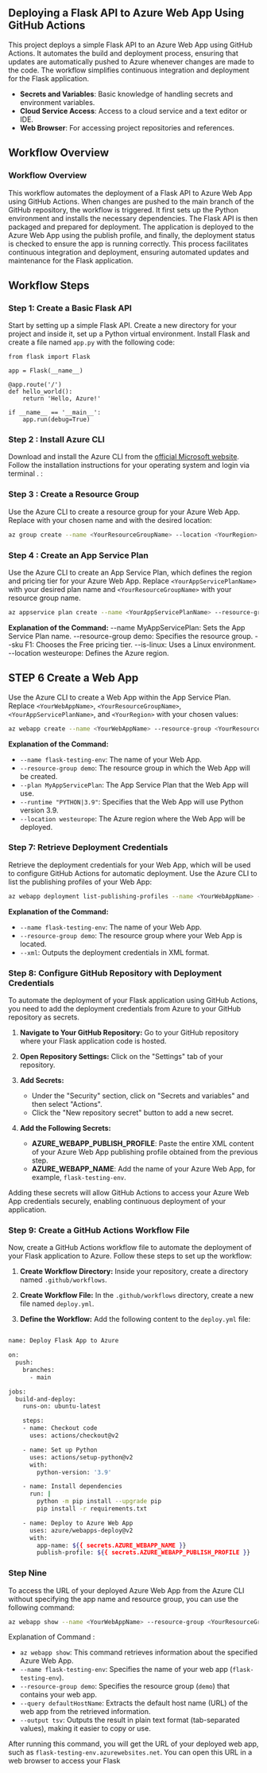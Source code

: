 ## Deploying a Flask API to Azure Web App Using GitHub Actions
This project deploys a simple Flask API to an Azure Web App using GitHub Actions. It automates the build and deployment process, ensuring that updates are automatically pushed to Azure whenever changes are made to the code. The workflow simplifies continuous integration and deployment for the Flask application.




- **Secrets and Variables**: Basic knowledge of handling secrets and environment variables.
- **Cloud Service Access**: Access to a cloud service and a text editor or IDE.
- **Web Browser**: For accessing project repositories and references.


## Workflow Overview

### **Workflow Overview**

This workflow automates the deployment of a Flask API to Azure Web App using GitHub Actions. When changes are pushed to the main branch of the GitHub repository, the workflow is triggered. It first sets up the Python environment and installs the necessary dependencies. The Flask API is then packaged and prepared for deployment. The application is deployed to the Azure Web App using the publish profile, and finally, the deployment status is checked to ensure the app is running correctly. This process facilitates continuous integration and deployment, ensuring automated updates and maintenance for the Flask application.


## Workflow Steps

### **Step 1: Create a Basic Flask API**

Start by setting up a simple Flask API. Create a new directory for your project and inside it, set up a Python virtual environment. Install Flask and create a file named `app.py` with the following code:

```
from flask import Flask

app = Flask(__name__)

@app.route('/')
def hello_world():
    return 'Hello, Azure!'

if __name__ == '__main__':
    app.run(debug=True)
```



 

### **Step 2 : Install Azure CLI**

Download and install the Azure CLI from the [official Microsoft website](https://learn.microsoft.com/en-us/cli/azure/). Follow the installation instructions for your operating system and login via terminal . :

### **Step 3 : Create a Resource Group**

Use the Azure CLI to create a resource group for your Azure Web App. Replace <YourResourceGroupName> with your chosen name and <YourRegion> with the desired location:

```bash
az group create --name <YourResourceGroupName> --location <YourRegion>
```    
 



### **Step 4 : Create an App Service Plan**

Use the Azure CLI to create an App Service Plan, which defines the region and pricing tier for your Azure Web App. Replace `<YourAppServicePlanName>` with your desired plan name and `<YourResourceGroupName>` with your resource group name. 

```bash
az appservice plan create --name <YourAppServicePlanName> --resource-group <YourResourceGroupName> --sku F1 --is-linux --location <YourRegion>
```

**Explanation of the Command:**
--name MyAppServicePlan: Sets the App Service Plan name.
--resource-group demo: Specifies the resource group.
--sku F1: Chooses the Free pricing tier.
--is-linux: Uses a Linux environment.
--location westeurope: Defines the Azure region.

## STEP 6 Create a Web App

Use the Azure CLI to create a Web App within the App Service Plan. Replace `<YourWebAppName>`, `<YourResourceGroupName>`, `<YourAppServicePlanName>`, and `<YourRegion>` with your chosen values:

```bash
az webapp create --name <YourWebAppName> --resource-group <YourResourceGroupName> --plan <YourAppServicePlanName> --runtime "PYTHON|3.9" --location <YourRegion>
```

**Explanation of the Command:**

-   `--name flask-testing-env`: The name of your Web App.
-   `--resource-group demo`: The resource group in which the Web App will be created.
-   `--plan MyAppServicePlan`: The App Service Plan that the Web App will use.
-   `--runtime "PYTHON|3.9"`: Specifies that the Web App will use Python version 3.9.
-   `--location westeurope`: The Azure region where the Web App will be deployed.

### **Step 7: Retrieve Deployment Credentials**

Retrieve the deployment credentials for your Web App, which will be used to configure GitHub Actions for automatic deployment. Use the Azure CLI to list the publishing profiles of your Web App:
```bash
az webapp deployment list-publishing-profiles --name <YourWebAppName> --resource-group <YourResourceGroupName> --xml
```

**Explanation of the Command:**

-   `--name flask-testing-env`: The name of your Web App.
-   `--resource-group demo`: The resource group where your Web App is located.
-   `--xml`: Outputs the deployment credentials in XML format.




### **Step 8: Configure GitHub Repository with Deployment Credentials**

To automate the deployment of your Flask application using GitHub Actions, you need to add the deployment credentials from Azure to your GitHub repository as secrets.

1.  **Navigate to Your GitHub Repository:** Go to your GitHub repository where your Flask application code is hosted.
    
2.  **Open Repository Settings:** Click on the "Settings" tab of your repository.
    
3.  **Add Secrets:**
    
    -   Under the "Security" section, click on "Secrets and variables" and then select "Actions".
    -   Click the "New repository secret" button to add a new secret.
4.  **Add the Following Secrets:**
    
    -   **AZURE_WEBAPP_PUBLISH_PROFILE**: Paste the entire XML content of your Azure Web App publishing profile obtained from the previous step.
    -   **AZURE_WEBAPP_NAME**: Add the name of your Azure Web App, for example, `flask-testing-env`.

Adding these secrets will allow GitHub Actions to access your Azure Web App credentials securely, enabling continuous deployment of your application.

### **Step 9: Create a GitHub Actions Workflow File**

Now, create a GitHub Actions workflow file to automate the deployment of your Flask application to Azure. Follow these steps to set up the workflow:

1.  **Create Workflow Directory:** Inside your repository, create a directory named `.github/workflows`.
    
2.  **Create Workflow File:** In the `.github/workflows` directory, create a new file named `deploy.yml`.
    
3.  **Define the Workflow:** Add the following content to the `deploy.yml` file:

```bash

name: Deploy Flask App to Azure

on:
  push:
    branches:
      - main

jobs:
  build-and-deploy:
    runs-on: ubuntu-latest

    steps:
    - name: Checkout code
      uses: actions/checkout@v2

    - name: Set up Python
      uses: actions/setup-python@v2
      with:
        python-version: '3.9'

    - name: Install dependencies
      run: |
        python -m pip install --upgrade pip
        pip install -r requirements.txt

    - name: Deploy to Azure Web App
      uses: azure/webapps-deploy@v2
      with:
        app-name: ${{ secrets.AZURE_WEBAPP_NAME }}
        publish-profile: ${{ secrets.AZURE_WEBAPP_PUBLISH_PROFILE }}
```      





### Step Nine
To access the URL of your deployed Azure Web App from the Azure CLI without specifying the app name and resource group, you can use the following command:
```bash
az webapp show --name <YourWebAppName> --resource-group <YourResourceGroup> --query defaultHostName --output tsv
```

Explanation of Command :
-   `az webapp show`: This command retrieves information about the specified Azure Web App.
-   `--name flask-testing-env`: Specifies the name of your web app (`flask-testing-env`).
-   `--resource-group demo`: Specifies the resource group (`demo`) that contains your web app.
-   `--query defaultHostName`: Extracts the default host name (URL) of the web app from the retrieved information.
-   `--output tsv`: Outputs the result in plain text format (tab-separated values), making it easier to copy or use.

After running this command, you will get the URL of your deployed web app, such as `flask-testing-env.azurewebsites.net`. You can open this URL in a web browser to access your Flask
